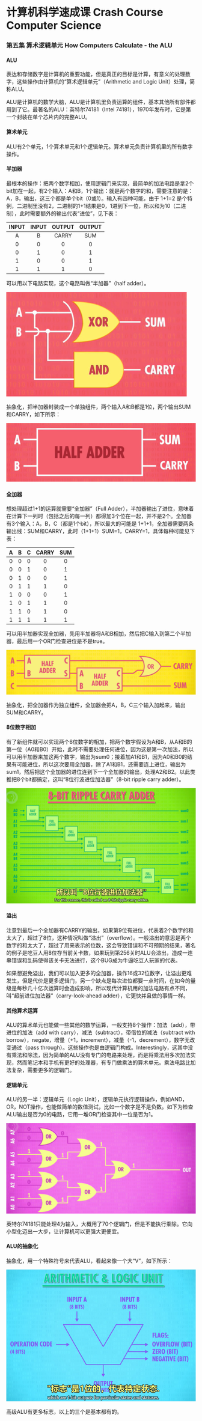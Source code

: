 # 计算机科学速成课 Crash Course Computer Science

### 第五集 算术逻辑单元 How Computers Calculate - the ALU

#### ALU

表达和存储数字是计算机的重要功能，但是真正的目标是计算，有意义的处理数字，这些操作由计算机的“算术逻辑单元”（Arithmetic and Logic Unit）处理，简称ALU。

ALU是计算机的数学大脑，ALU是计算机里负责运算的组件，基本其他所有部件都用到了它。最著名的ALU：英特尔74181（Intel 74181），1970年发布时，它是第一个封装在单个芯片内的完整ALU。

#### 算术单元

ALU有2个单元，1个算术单元和1个逻辑单元。算术单元负责计算机里的所有数字操作。

#### 半加器

最根本的操作：把两个数字相加，使用逻辑门来实现，最简单的加法电路是拿2个bit加在一起，有2个输入：A和B，1个输出：就是两个数字的和，需要注意的是：A，B，输出，这三个都是单个bit（0或1）。输入有四种可能，由于 1+1=2 是个特例，二进制里没有2，二进制的1+1结果是0，1进到下一位，所以和为10（二进制），此时需要额外的输出代表“进位”，见下表：

| INPUT | INPUT | OUTPUT | OUTPUT |
| :---: | :---: | :----: | :----: |
|   A   |   B   | CARRY  |  SUM   |
|   0   |   0   |   0    |   0    |
|   0   |   1   |   0    |   1    |
|   1   |   0   |   0    |   1    |
|   1   |   1   |   1    |   0    |

可以用以下电路实现，这个电路叫做“半加器”（half adder）。

![image-20200210152059009](https://github.com/WilliamWuLH/My-notes-about-CCCS/blob/master/image/image-20200210152059009.png)

抽象化，把半加器封装成一个单独组件，两个输入A和B都是1位，两个输出SUM和CARRY，如下所示：

![image-20200210152419094](https://github.com/WilliamWuLH/My-notes-about-CCCS/blob/master/image/image-20200210152419094.png)

#### 全加器

想处理超过1+1的运算就需要“全加器”（Full Adder），半加器输出了进位，意味着在计算下一列时（包括之后的每一列）都得加3个位在一起，并不是2个。全加器有3个输入：A，B，C（都是1个bit），所以最大的可能是 1+1+1，全加器需要两条输出线：SUM和CARRY，此时（1+1+1）SUM=1，CARRY=1，具体每种可能见下表：

|  A   |  B   |  C   | CARRY | SUM  |
| :--: | :--: | :--: | :---: | :--: |
|  0   |  0   |  0   |   0   |  0   |
|  0   |  0   |  1   |   0   |  1   |
|  0   |  1   |  0   |   0   |  1   |
|  0   |  1   |  1   |   1   |  0   |
|  1   |  0   |  0   |   0   |  1   |
|  1   |  0   |  1   |   1   |  0   |
|  1   |  1   |  0   |   1   |  0   |
|  1   |  1   |  1   |   1   |  1   |

可以用半加器实现全加器，先用半加器将A和B相加，然后把C输入到第二个半加器，最后用一个OR门检查进位是不是true。

![image-20200210153743970](https://github.com/WilliamWuLH/My-notes-about-CCCS/blob/master/image/image-20200210153743970.png)

抽象化，把全加器作为独立组件，全加器会把A，B，C三个输入加起来，输出SUM和CARRY。

#### 8位数字相加

有了新组件就可以实现两个8位数字的相加，把两个数字假设为A和B，从A和B的第一位（A0和B0）开始，此时不需要处理任何进位，因为这是第一次加法，所以可以用半加器来加这两个数字，输出为sum0；接着加A1和B1，因为A0和B0的结果有可能进位，所以这次要用全加器，除了A1和B1，还需要连上进位，输出为sum1，然后把这个全加器的进位连到下一个全加器的输出，处理A2和B2。以此类推把8个bit都搞定，这叫“8位行波进位加法器”（8-bit ripple carry adder）。

![image-20200210154937001](https://github.com/WilliamWuLH/My-notes-about-CCCS/blob/master/image/image-20200210154937001.png)

#### 溢出

注意到最后一个全加器有CARRY的输出，如果第9位有进位，代表着2个数字的和太大了，超过了8位，这种情况叫做“溢出”（overflow）。一般溢出的意思是两个数字的和太大了，超过了用来表示的位数，这会导致错误和不可预期的结果，著名的例子是吃豆人用8位存当前关卡数，如果玩到第256关时ALU会溢出，造成一连串错误和乱码使得该关卡无法进行，这个BUG成为牛逼吃豆人玩家的代表。

如果想避免溢出，我们可以加入更多的全加器，操作16或32位数字，让溢出更难发生，但是代价是更多逻辑门，另一个缺点是每次进位都要一点时间，在如今的量级是每秒几十亿次运算时会造成影响，所以现代计算机用的加法电路有点不同，叫“超前进位加法器”（carry-look-ahead adder），它更快并且做的事情一样。

#### 其他算术运算

ALU的算术单元也能做一些其他的数学运算，一般支持8个操作：加法（add），带进位的加法（add with carry），减法（subtract），带借位的减法（subtract with borrow），negate，增量（+1，increment），减量（-1，decrement），数字无改变通过（pass through）。这些操作也是由逻辑门构成。Interestingly，这其中没有乘法和除法，因为简单的ALU没有专门的电路来处理，而是将乘法用多次加法实现，然而笔记本和手机有更好的处理器，有专门做乘法的算术单元。乘法电路比加法复杂，需要更多的逻辑门。

#### 逻辑单元

ALU的另一半：逻辑单元（Logic Unit），逻辑单元执行逻辑操作，例如AND，OR，NOT操作，也能做简单的数值测试，比如一个数字是不是负数。如下为检查ALU输出是否为0的电路，它用一堆OR门检查其中一位是否为1。

![image-20200210162048598](https://github.com/WilliamWuLH/My-notes-about-CCCS/blob/master/image/image-20200210162048598.png)

英特尔74181只能处理4为输入，大概用了70个逻辑门，但是不能执行乘除。它向小型化迈出一大步，让计算机可以更强大更便宜。

#### ALU的抽象化

抽象化，用一个特殊符号来代表ALU，看起来像一个大“V”，如下所示：

![image-20200210163023725](https://github.com/WilliamWuLH/My-notes-about-CCCS/blob/master/image/image-20200210163023725.png)

高级ALU有更多标志，以上的三个是基本都有的。
